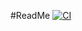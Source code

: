 #ReadMe
[![CI](https://github.com/rogovilya95/todolist/actions/workflows/tests.yml/badge.svg)](https://github.com/rogovilya95/todolist/actions/workflows/tests.yml)